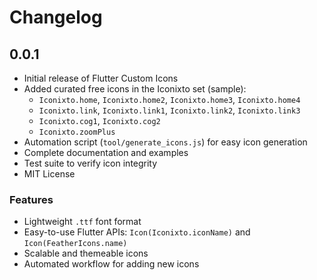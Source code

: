 # Changelog

## 0.0.1

* Initial release of Flutter Custom Icons
* Added curated free icons in the Iconixto set (sample):
  * `Iconixto.home`, `Iconixto.home2`, `Iconixto.home3`, `Iconixto.home4`
  * `Iconixto.link`, `Iconixto.link1`, `Iconixto.link2`, `Iconixto.link3`
  * `Iconixto.cog1`, `Iconixto.cog2`
  * `Iconixto.zoomPlus`
* Automation script (`tool/generate_icons.js`) for easy icon generation
* Complete documentation and examples
* Test suite to verify icon integrity
* MIT License

### Features

* Lightweight `.ttf` font format
* Easy-to-use Flutter APIs: `Icon(Iconixto.iconName)` and `Icon(FeatherIcons.name)`
* Scalable and themeable icons
* Automated workflow for adding new icons
